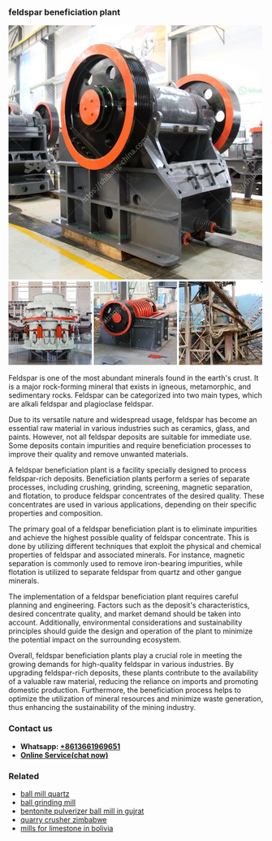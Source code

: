 <h3>feldspar beneficiation plant</h3><img src='1706768148.jpg' alt=''><p>Feldspar is one of the most abundant minerals found in the earth's crust. It is a major rock-forming mineral that exists in igneous, metamorphic, and sedimentary rocks. Feldspar can be categorized into two main types, which are alkali feldspar and plagioclase feldspar.</p><p>Due to its versatile nature and widespread usage, feldspar has become an essential raw material in various industries such as ceramics, glass, and paints. However, not all feldspar deposits are suitable for immediate use. Some deposits contain impurities and require beneficiation processes to improve their quality and remove unwanted materials.</p><p>A feldspar beneficiation plant is a facility specially designed to process feldspar-rich deposits. Beneficiation plants perform a series of separate processes, including crushing, grinding, screening, magnetic separation, and flotation, to produce feldspar concentrates of the desired quality. These concentrates are used in various applications, depending on their specific properties and composition.</p><p>The primary goal of a feldspar beneficiation plant is to eliminate impurities and achieve the highest possible quality of feldspar concentrate. This is done by utilizing different techniques that exploit the physical and chemical properties of feldspar and associated minerals. For instance, magnetic separation is commonly used to remove iron-bearing impurities, while flotation is utilized to separate feldspar from quartz and other gangue minerals.</p><p>The implementation of a feldspar beneficiation plant requires careful planning and engineering. Factors such as the deposit's characteristics, desired concentrate quality, and market demand should be taken into account. Additionally, environmental considerations and sustainability principles should guide the design and operation of the plant to minimize the potential impact on the surrounding ecosystem.</p><p>Overall, feldspar beneficiation plants play a crucial role in meeting the growing demands for high-quality feldspar in various industries. By upgrading feldspar-rich deposits, these plants contribute to the availability of a valuable raw material, reducing the reliance on imports and promoting domestic production. Furthermore, the beneficiation process helps to optimize the utilization of mineral resources and minimize waste generation, thus enhancing the sustainability of the mining industry.</p><h3>Contact us</h3><ul><li><strong>Whatsapp:&nbsp;<a href="https://wa.me/8613661969651">+8613661969651</a></strong></li><li><a href="https://swt.shibang-china.com/?git&amp;zhl&amp;feldspar beneficiation plant"><strong>Online Service(chat now)</strong></a></li></ul><h3>Related</h3><ul><li><a href='ball mill quartz.md'>ball mill quartz</a></li><li><a href='ball grinding mill.md'>ball grinding mill</a></li><li><a href='bentonite pulverizer ball mill in gujrat.md'>bentonite pulverizer ball mill in gujrat</a></li><li><a href='quarry crusher zimbabwe.md'>quarry crusher zimbabwe</a></li><li><a href='mills for limestone in bolivia.md'>mills for limestone in bolivia</a></li></ul>